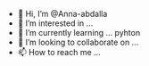 - 👋 Hi, I’m @Anna-abdalla
- 👀 I’m interested in ...
- 🌱 I’m currently learning ... pyhton
- 💞️ I’m looking to collaborate on ...
- 📫 How to reach me ...

<!---
Anna-abdalla/Anna-abdalla is a ✨ special ✨ repository because its `README.md` (this file) appears on your GitHub profile.
You can click the Preview link to take a look at your changes.
--->
